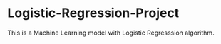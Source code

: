 # Logistic-Regression-Project
This is a Machine Learning model with Logistic Regresssion algorithm.
